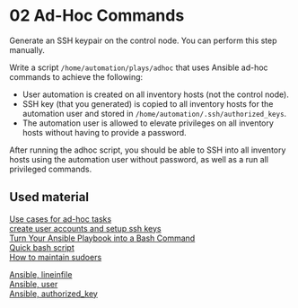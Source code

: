 # 02 Ad-Hoc Commands

Generate an SSH keypair on the control node. You can perform this step manually.

Write a script ```/home/automation/plays/adhoc``` that uses Ansible ad-hoc commands to achieve the following:

- User automation is created on all inventory hosts (not the control node).
- SSH key (that you generated) is copied to all inventory hosts for the automation user and stored in ```/home/automation/.ssh/authorized_keys```.
- The automation user is allowed to elevate privileges on all inventory hosts without having to provide a password.

After running the adhoc script, you should be able to SSH into all inventory hosts using the automation user without password, as well as a run all privileged commands.

## Used material

[Use cases for ad-hoc tasks](https://docs.ansible.com/ansible/latest/user_guide/intro_adhoc.html)\
[create user accounts and setup ssh keys](http://minimum-viable-automation.com/ansible/use-ansible-create-user-accounts-setup-ssh-keys/)\
[Turn Your Ansible Playbook into a Bash Command](https://blog.ipspace.net/2017/10/turn-your-ansible-playbook-into-bash.html)\
[Quick bash script](https://gist.github.com/carlessanagustin/ddc06e1b4df1a175cbd3)\
[How to maintain sudoers](https://stackoverflow.com/questions/33359404/ansible-best-practice-for-maintaining-list-of-sudoers)

[Ansible, lineinfile](https://docs.ansible.com/ansible/latest/collections/ansible/builtin/lineinfile_module.html)\
[Ansible, user](https://docs.ansible.com/ansible/latest/collections/ansible/builtin/user_module.html)\
[Ansible, authorized_key](https://docs.ansible.com/ansible/latest/collections/ansible/posix/authorized_key_module.html)
